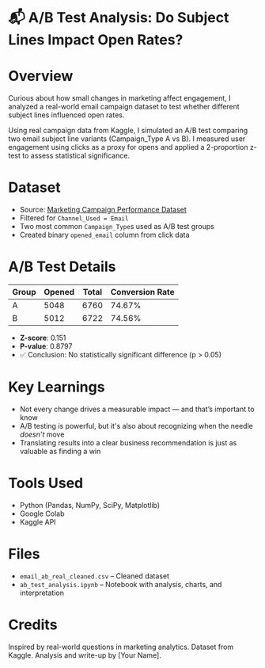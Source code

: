 # 📬 A/B Test Analysis: Do Subject Lines Impact Open Rates?

# Overview
Curious about how small changes in marketing affect engagement, I analyzed a real-world email campaign dataset to test whether different subject lines influenced open rates.

Using real campaign data from Kaggle, I simulated an A/B test comparing two email subject line variants (Campaign_Type A vs B). I measured user engagement using clicks as a proxy for opens and applied a 2-proportion z-test to assess statistical significance.

# Dataset
- Source: [Marketing Campaign Performance Dataset](https://www.kaggle.com/datasets/manishabhatt22/marketing-campaign-performance-dataset)
- Filtered for `Channel_Used = Email`
- Two most common `Campaign_Type`s used as A/B test groups
- Created binary `opened_email` column from click data

# A/B Test Details

| Group | Opened | Total | Conversion Rate |
|-------|--------|-------|-----------------|
| A     | 5048   | 6760  | 74.67%          |
| B     | 5012   | 6722  | 74.56%          |

- **Z-score**: 0.151  
- **P-value**: 0.8797  
- ✅ Conclusion: No statistically significant difference (p > 0.05)

# Key Learnings
- Not every change drives a measurable impact — and that’s important to know
- A/B testing is powerful, but it's also about recognizing when the needle *doesn’t* move
- Translating results into a clear business recommendation is just as valuable as finding a win

# Tools Used
- Python (Pandas, NumPy, SciPy, Matplotlib)
- Google Colab
- Kaggle API

# Files
- `email_ab_real_cleaned.csv` – Cleaned dataset
- `ab_test_analysis.ipynb` – Notebook with analysis, charts, and interpretation

# Credits
Inspired by real-world questions in marketing analytics. Dataset from Kaggle. Analysis and write-up by [Your Name].

